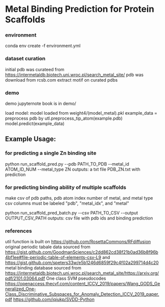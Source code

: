 # Metal Binding Prediction for Protein Scaffolds

### environment
conda env create -f environment.yml

### dataset curation
initial pdb was curateed from https://intermetaldb.biotech.uni.wroc.pl/search_metal_site/
pdb was download from rcsb.com
extract motif on curated pdbs

### demo
demo jupyternote book is in demo/

load model: model loaded from weight4/(model_metal).pkl
example_data = preprocess pdb by utl.preprocess_tip_atom(example.pdb)
model.predict(example_data)


## Example Usage:
### for predicting a single Zn binding site

python run_scaffold_pred.py --pdb PATH_TO_PDB --metal_id ATOM_ID_NUM --metal_type ZN
outputs: a txt file PDB_ZN.txt with prediction

### for predicting binding ability of multiple scaffolds 

make csv of pdb paths, pdb atom index number of metal, and metal type
csv columns must be labeled "pdb", "metal_idx", and "metal"

python run_scaffold_pred_batch.py --csv PATH_TO_CSV --output OUTPUT_CSV_PATH
outputs: csv file with pdb ids and binding prediction




### references
util function is built on https://github.com/RosettaCommons/RFdiffusion
original periodic tabale data sourced from https://gist.github.com/GoodmanSciences/c2dd862cd38f21b0ad36b8f96b4bf1ee#file-periodic-table-of-elements-csv-L9 and https://gist.github.com/speters33w/e5b1246d6859f29c4f02a299714d4c20
metal binding database sourced from https://intermetaldb.biotech.uni.wroc.pl/search_metal_site/https://arxiv.org/pdf/2101.03064.pdf
One class SVM pseudocodes 
https://openaccess.thecvf.com/content_ICCV_2019/papers/Wang_GODS_Generalized_One-Class_Discriminative_Subspaces_for_Anomaly_Detection_ICCV_2019_paper.pdf
https://github.com/iqiukp/SVDD-Python
